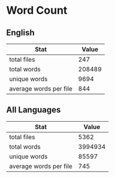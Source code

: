 # Word Count

## English

Stat | Value
---- | -----
total files | 247
total words | 208489
unique words | 9694
average words per file | 844

## All Languages

Stat | Value
---- | -----
total files | 5362
total words | 3994934
unique words | 85597
average words per file | 745
